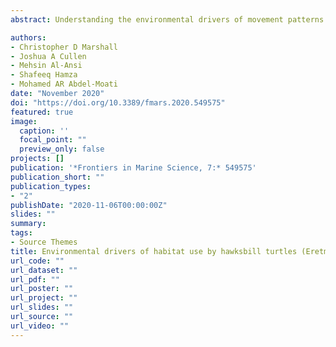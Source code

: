 ```yaml
---
abstract: Understanding the environmental drivers of movement patterns are critical to the protection, management and recovery of endangered species. The Arabian Gulf is considered to be the hottest marine system in the world and is known for its extreme environmental conditions that pose substantial physiological stress on marine organisms living there. Satellite tags were deployed on hawksbill turtles in the Arabian Gulf and quantitative ecological modeling (i.e., Bayesian state-space models and GAMMs) was used to provide new insights into the ecological basis of observed hawksbill movement and behavior. Hawksbills used a relatively large core area in the southeast Arabian Gulf when transit and area-restricted search behaviors were included. The numerous hotspots identified suggest that important habitat occurs along a large area of the Qatari eastern coastline and into Saudi Arabia. Offshore islands with fringing reef habitat and deep-water habitats near the 30–50 m isobaths were intensely used. Hawksbills made seasonal migrations to deep-water habitat during summer months, typically once SST reached ∼33◦ C and bottom temperature reached ∼32◦ C. These data provide valuable information to managers seeking to conserve hawksbills in the region. Our data also provide a context to understand the underlying physiological, energetic and behavioral drivers of hawksbill movement in the Arabian Gulf. Future studies should include the use of biologging devices, benthic surveys, and dietary biomarkers to better understand the seasonal migrations of Arabian Gulf hawksbills to this deep-water region.

authors:
- Christopher D Marshall
- Joshua A Cullen
- Mehsin Al-Ansi
- Shafeeq Hamza
- Mohamed AR Abdel-Moati
date: "November 2020"
doi: "https://doi.org/10.3389/fmars.2020.549575"
featured: true
image:
  caption: ''
  focal_point: ""
  preview_only: false
projects: []
publication: '*Frontiers in Marine Science, 7:* 549575'
publication_short: ""
publication_types:
- "2"
publishDate: "2020-11-06T00:00:00Z"
slides: ""
summary:
tags:
- Source Themes
title: Environmental drivers of habitat use by hawksbill turtles (Eretmochelys imbricata) in the Arabian Gulf (Qatar)
url_code: ""
url_dataset: ""
url_pdf: ""
url_poster: ""
url_project: ""
url_slides: ""
url_source: ""
url_video: ""
---
```

